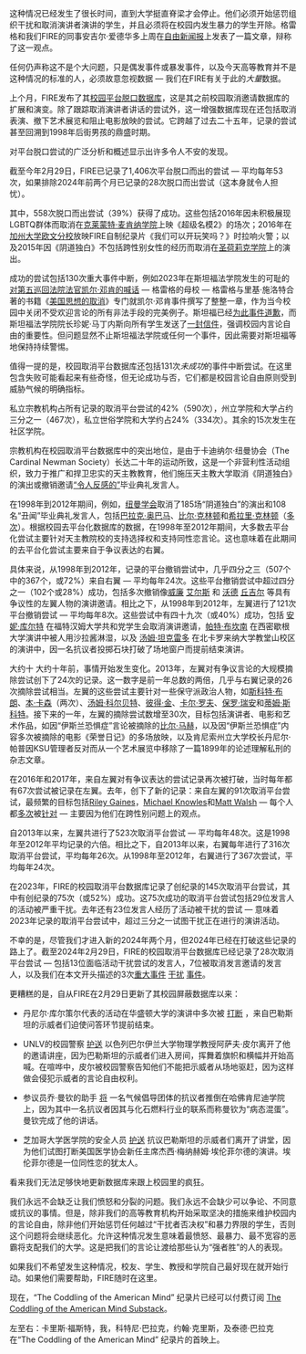 这种情况已经发生了很长时间，直到大学挺直脊梁才会停止。他们必须开始惩罚组织干扰和取消演讲者演讲的学生，并且必须将在校园内发生暴力的学生开除。格雷格和我们FIRE的同事安吉尔·爱德华多上周在[自由新闻报](https://www.thefp.com/p/expel-berkeley-rioters)上发表了一篇文章，辩称了这一观点。

任何仍声称这不是个大问题，只是偶发事件或暴发事件，以及今天高等教育并不是这种情况的标准的人，必须故意忽视数据 — 我们在FIRE有关于此的*大量*数据。

上个月，FIRE发布了其[校园平台脱口数据库](https://www.thefire.org/research-learn/campus-deplatforming-database)，这是其之前校园取消邀请数据库的扩展和演变。除了跟踪取消演讲者讲话的尝试外，这一增强数据库现在还包括取消表演、撤下艺术展览和阻止电影放映的尝试。它跨越了过去二十五年，记录的尝试甚至回溯到1998年后街男孩的鼎盛时期。

对平台脱口尝试的广泛分析和概述显示出许多令人不安的发现。

截至今年2月29日，FIRE已记录了1,406次平台脱口而出的尝试 — 平均每年53次，如果排除2024年前两个月已记录的28次脱口而出尝试（这本身就令人担忧）。

其中，558次脱口而出尝试（39%）获得了成功。这些包括2016年因未积极展现LGBTQ群体而取消在[克莱蒙特·麦肯纳学院](https://www.thefire.org/research-learn/campus-deplatforming-database#campus-deplatforming/campus-deplatforming-details/65c1510c79db8200391ea054/)上映《超级名模2》的场次；2016年在[加州大学欧文分校](https://www.thefire.org/research-learn/campus-deplatforming-database#campus-deplatforming/campus-deplatforming-details/65c1510c79db8200391ea188/)放映FIRE自制纪录片《我们可以开玩笑吗？》时拉响火警；以及2015年因《阴道独白》不包括跨性别女性的经历而取消在[圣荷莉克学院](https://www.thefire.org/research-learn/campus-deplatforming-database#campus-deplatforming/campus-deplatforming-details/65c1510d79db8200391ea2df/)上的演出。

成功的尝试包括130次重大事件中断，例如2023年在斯坦福法学院发生的可耻的[对第五巡回法院法官凯尔·邓肯的喊话](https://www.thefire.org/news/stanford-law-students-shout-down-5th-circuit-judge-post-mortem) — 格雷格的母校 — 格雷格与里基·施洛特合著的书籍《[美国思想的取消](https://www.simonandschuster.com/books/The-Canceling-of-the-American-Mind/Greg-Lukianoff/9781668019146)》专门就凯尔·邓肯事件撰写了整整一章，作为当今校园中关闭不受欢迎言论的所有非法手段的完美例子。斯坦福已经[为此事件道歉](https://eppc.org/wp-content/uploads/2023/03/letter-from-Stanford.pdf)，而斯坦福法学院院长珍妮·马丁内斯向所有学生发送了[一封信件](https://law.stanford.edu/wp-content/uploads/2023/03/Next-Steps-on-Protests-and-Free-Speech.pdf?mkt_tok=ODg0LUZTQi0zMDcAAAGKqNgaDPPUXCsZcl2wGFRJ1NzneyxDEIrJgm1Kt0fpzDpN0vvuKGdhIIsG1t3h9LjJk0YsJj3iqXHgJ1ptqcv7RM71kynB7HUCZCl5XHWDPGk)，强调校园内言论自由的重要性。但问题显然不止斯坦福法学院或任何一个事件，因此需要对斯坦福等地保持持续警惕。

值得一提的是，校园取消平台数据库还包括131次*未成功*的事件中断尝试。在这里包含失败可能看起来有些奇怪，但无论成功与否，它们都是校园言论自由原则受到威胁气候的明确指标。

私立宗教机构占所有记录的取消平台尝试的42%（590次），州立学院和大学占约三分之一（467次），私立世俗学院和大学约占24%（334次）。其余的15次发生在社区学院。

宗教机构在校园取消平台数据库中的突出地位，是由于卡迪纳尔·纽曼协会（The Cardinal Newman Society）长达二十年的运动所致，这是一个非营利性活动组织，致力于推广和捍卫忠实的天主教教育，他们施压天主教大学取消《阴道独白》的演出或撤销邀请[“令人反感的”](https://web.archive.org/web/20140610032928/http://www.cardinalnewmansociety.org/CatholicEducationDaily/DetailsPage/tabid/102/ArticleID/3255/SPECIAL-REPORT-A-Decade-after-Bishops%E2%80%99-Policy-Catholic-Commencement-Scandals-Make-Sudden-Return.aspx)毕业典礼发言人。

在1998年到2012年期间，例如，[纽曼学会](https://www.thefire.org/research-learn/campus-deplatforming-database#campus-deplatforming/campus-deplatforming-details/65c1511379db8200391eaad4/)取消了185场“阴道独白”的演出和108名“丑闻”毕业典礼发言人，包括[巴拉克·奥巴马](https://www.thefire.org/research-learn/campus-deplatforming-database#campus-deplatforming/campus-deplatforming-details/65c1510c79db8200391ea0c4/)、[比尔·克林顿](https://www.thefire.org/research-learn/campus-deplatforming-database#campus-deplatforming/campus-deplatforming-details/65c1511679db8200391eafa7/)和[希拉里·克林顿](https://www.thefire.org/research-learn/campus-deplatforming-database#campus-deplatforming/campus-deplatforming-details/65c1511679db8200391eaeff/)（[多次](https://www.thefire.org/research-learn/campus-deplatforming-database#campus-deplatforming/campus-deplatforming-details/65c1511679db8200391eaeff/)）。根据校园去平台化数据库的数据，在1998年至2012年期间，大多数去平台化尝试主要针对天主教院校的支持选择权和支持同性恋言论。这也意味着在此期间的去平台化尝试主要来自于争议表达的右翼。

具体来说，从1998年到2012年，记录的平台撤销尝试中，几乎四分之三（507个中的367个，或72%）来自右翼 — 平均每年24次。这些平台撤销尝试中超过四分之一（102个或28%）成功，包括多次撤销像[威廉](https://www.thefire.org/research-learn/campus-deplatforming-database#campus-deplatforming/campus-deplatforming-details/65c1511279db8200391eaa17/) [艾尔斯](https://www.thefire.org/research-learn/campus-deplatforming-database#campus-deplatforming/campus-deplatforming-details/65c1511479db8200391eabe8/) 和 [沃德](https://www.thefire.org/research-learn/campus-deplatforming-database#campus-deplatforming/campus-deplatforming-details/65c1511679db8200391eaf5a/) [丘吉尔](https://www.thefire.org/research-learn/campus-deplatforming-database#campus-deplatforming/campus-deplatforming-details/65c1511779db8200391eb048/) 等具有争议性的左翼人物的演讲邀请。相比之下，从1998年到2012年，左翼进行了121次平台撤销尝试 — 平均每年8次。这些尝试中有四十九次（或40%）成功，包括 [安妮·库尔特](https://www.thefire.org/research-learn/campus-deplatforming-database#campus-deplatforming/campus-deplatforming-details/65c1511179db8200391ea77e/) 在福特汉姆大学共和党学生会取消演讲邀请，[帕特·布坎南](https://www.thefire.org/research-learn/campus-deplatforming-database#campus-deplatforming/campus-deplatforming-details/65c1511779db8200391eb041/) 在西密歇根大学演讲中被人用沙拉酱淋湿，以及 [汤姆·坦克雷多](https://www.thefire.org/research-learn/campus-deplatforming-database#campus-deplatforming/campus-deplatforming-details/65c1511379db8200391eaac6/) 在北卡罗来纳大学教堂山校区的演讲中，因一名抗议者投掷石块打破了场地窗户而提前结束演讲。

大约十   大约十年前，事情开始发生变化。2013年，左翼对有争议言论的大规模摘除尝试创下了24次的记录。这一数字是前一年总数的两倍，几乎与右翼记录的26次摘除尝试相当。左翼的这些尝试主要针对一些保守派政治人物，如[斯科特·布朗](https://www.thefire.org/research-learn/campus-deplatforming-database#campus-deplatforming/campus-deplatforming-details/65c1511079db8200391ea682/)、[本·卡森](https://www.thefire.org/research-learn/campus-deplatforming-database#campus-deplatforming/campus-deplatforming-details/65c1511079db8200391ea635/)（两次）、[汤姆·科尔贝特](https://www.thefire.org/research-learn/campus-deplatforming-database#campus-deplatforming/campus-deplatforming-details/65c1511079db8200391ea65f/)、[彼得·金](https://www.thefire.org/research-learn/campus-deplatforming-database#campus-deplatforming/campus-deplatforming-details/65c1511079db8200391ea6b3/)、[卡尔·罗夫](https://www.thefire.org/research-learn/campus-deplatforming-database#campus-deplatforming/campus-deplatforming-details/65c1511079db8200391ea6dd/)、[保罗·瑞安](https://www.thefire.org/research-learn/campus-deplatforming-database#campus-deplatforming/campus-deplatforming-details/65c1510f79db8200391ea5da/)和[蒂姆·斯科特](https://www.thefire.org/research-learn/campus-deplatforming-database#campus-deplatforming/campus-deplatforming-details/65c1511079db8200391ea5ef/)。接下来的一年，左翼的摘除尝试数增至30次，目标包括演讲者、电影和艺术作品，如因“伊斯兰恐惧症”言论被摘除的[比尔·马赫](https://www.thefire.org/research-learn/campus-deplatforming-database#campus-deplatforming/campus-deplatforming-details/65c1510f79db8200391ea578/)，以及因“伊斯兰恐惧症”内容多次被摘除的电影《荣誉日记》的多场放映，以及肯尼索州立大学校长丹尼尔·帕普因KSU管理者反对而从一个艺术展览中移除了一篇1899年的论述理解私刑的杂志文章。

在2016年和2017年，来自左翼对有争议表达的尝试记录再次被打破，当时每年都有67次尝试被记录在左翼。去年，创下了新的记录：来自左翼的91次取消平台尝试，最频繁的目标包括[Riley Gaines](https://www.thefire.org/research-learn/campus-deplatforming-database#campus-deplatforming/campus-deplatforming-details/65c1510079db8200391e9168/)，[Michael Knowles](https://www.thefire.org/research-learn/campus-deplatforming-database#campus-deplatforming/campus-deplatforming-details/65c1510179db8200391e92eb/)和[Matt Walsh](https://www.thefire.org/research-learn/campus-deplatforming-database#campus-deplatforming/campus-deplatforming-details/65c1510179db8200391e9300/) — 每个人都[多次](https://www.thefire.org/research-learn/campus-deplatforming-database#campus-deplatforming/campus-deplatforming-details/65c1510179db8200391e92f2/)被[针对](https://www.thefire.org/research-learn/campus-deplatforming-database#campus-deplatforming/campus-deplatforming-details/65c150ff79db8200391e903a/) — 主要因为他们在跨性别问题上的观点。

自2013年以来，左翼共进行了523次取消平台尝试 — 平均每年48次。这是1998年至2012年平均记录的六倍。相比之下，自2013年以来，右翼每年进行了316次取消平台尝试，平均每年26次。从1998年至2012年，右翼进行了367次尝试，平均每年24次。

在2023年，FIRE的校园取消平台数据库记录了创纪录的145次取消平台尝试，其中有创纪录的75次（或52%）成功。这75次成功的取消平台尝试包括29位发言人的活动被严重干扰。去年还有23位发言人经历了活动被干扰的尝试 — 意味着2023年记录的取消平台尝试中，超过三分之一试图干扰正在进行的演讲活动。

不幸的是，尽管我们才进入新的2024年两个月，但2024年已经在打破这些记录的路上了。截至2024年2月29日，FIRE的校园取消平台数据库已经记录了28次取消平台尝试 — 包括13位面临活动干扰尝试的发言人，7位被取消发言邀请的发言人，以及我们在本文开头描述的3次[重大事件](https://www.thefire.org/research-learn/campus-deplatforming-database#campus-deplatforming/campus-deplatforming-details/65e0cafaaf89e8002876d651/) [干扰](https://www.thefire.org/research-learn/campus-deplatforming-database#campus-deplatforming/campus-deplatforming-details/65e0d25e660c4b00275122d6/) [事件](https://www.thefire.org/research-learn/campus-deplatforming-database#campus-deplatforming/campus-deplatforming-details/65e0d30f7a08a00029b7baac/)。

更糟糕的是，自从FIRE在2月29日更新了其校园屏蔽数据库以来：

+   丹尼尔·库尔策尔代表的活动在华盛顿大学的演讲中多次被 [打断](https://www.dailyuw.com/news/pro-palestinian-protesters-disrupt-final-war-in-the-middle-east-lecture-series-event/article_c06571d6-d6c5-11ee-90da-cb15b955f86e.html) ，来自巴勒斯坦的示威者们迫使问答环节提前结束。

+   UNLV的校园警察 [护送](https://www.jpost.com/breaking-news/article-789486) 以色列巴尔伊兰大学物理学教授阿萨夫·皮尔离开了他的邀请讲座，因为巴勒斯坦的示威者们进入房间，挥舞着旗帜和横幅并开始高喊。在喧哗中，皮尔被校园警察告知他们不能把示威者从场地驱赶，因为这样做会侵犯示威者的言论自由权利。

+   参议员乔·曼钦的助手 [将](https://www.thecrimson.com/article/2024/3/2/manchin-event-protester-confrontation/) 一名气候倡导团体的抗议者推倒在哈佛肯尼迪学院上，因为其中一名抗议者因其与化石燃料行业的联系而称曼钦为“病态混蛋”。曼钦完成了他的讲话。

+   芝加哥大学医学院的安全人员 [护送](https://whyevolutionistrue.com/2024/03/03/pro-palestinian-protesters-heckle-president-of-the-ama-speaking-at-our-medical-school/) 抗议巴勒斯坦的示威者们离开了讲堂，因为他们试图打断美国医学协会新任主席杰西·梅纳赫姆·埃伦菲尔德的演讲。埃伦菲尔德是一位同性恋的犹太人。

看来我们无法足够快地更新数据库来跟上校园里的疯狂。

我们永远不会缺乏让我们愤怒和分裂的问题。我们永远不会缺少可以争论、不同意或抗议的事情。但是，除非我们的高等教育机构开始采取坚决的措施来维护校园内的言论自由，除非他们开始惩罚任何越过“干扰者否决权”和暴力界限的学生，否则这个问题将会继续恶化。允许这种情况发生意味着最愤怒、最暴力、最不宽容的恶霸将支配我们的大学。这是把我们的言论让渡给那些认为“强者胜”的人的表现。

如果我们不希望发生这种情况，校友、学生、教授和学院自己最好现在就开始行动。如果他们需要帮助，FIRE随时在这里。

现在，“The Coddling of the American Mind” 纪录片已经可以付费订阅 [The Coddling of the American Mind Substack](https://www.thecoddlingmovie.com/subscribe)。

左至右：卡里斯·福斯特，我，科特尼·巴拉克，约翰·克里斯，及泰德·巴拉克在“The Coddling of the American Mind” 纪录片的首映上。
